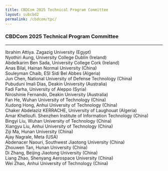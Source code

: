 ```yaml
---
title: CBDCom 2025 Technical Program Committee
layout: subcbd2
permalink: /cbdcom/tpc/
---
```


<h3>CBDCom 2025 Technical Program Committee</h3>
<hr/>

Ibrahim Attiya. Zagazig University (Egypt) <br>
Nyothiri Aung, University College Dublin (Ireland) <br>
Abdelkarim Ben Sada, University College Cork (Ireland) <br>
Anas Bilal, Hainan Normal University (China) <br>
Souleyman Chaib, ESI Sidi Bel Abbes (Algeria) <br>
Jun Chen, National University of Defense Technology (China) <br>
Pubuduni Imali Dias, Deakin University (Australia) <br>
Fadi Farha, University of Aleppo (Syria) <br>
Niroshinie Fernando, Deakin University (Australia) <br>
Fan He, Wuhan University of Technology (China) <br>
Xudong Hong, Anhui University of Technology (China) <br>
Chaker Abdelaziz KERRACHE, University of Laughouat (Algeria) <br>
Amar Khelloufi. Shenzhen Institute of Information Technology (China) <br>
Bingyi Liu, Wuhan University of Technology (China) <br>
Xiangyu Liu, Anhui University of Technology (China) <br>
Ziji Ma, Hunan University (China) <br>
Ajay Nagrale, Meta (USA) <br>
Abdenacer Naouri, Southwest Jiaotong University (China) <br>
Zhouwen Tan, Hunan University (China) <br>
Di Zhang, Beijing Jiaotong University (China) <br>
Liang Zhao, Shenyang Aerospace University (China) <br>
Wei Zhao, Anhui University of Technology (China) <br>